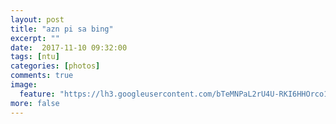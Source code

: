 ```yaml
---
layout: post
title: "azn pi sa bing"
excerpt: ""
date:  2017-11-10 09:32:00
tags: [ntu]
categories: [photos]
comments: true
image:
  feature: "https://lh3.googleusercontent.com/bTeMNPaL2rU4U-RKI6HHOrco1rY0CKGTVeDiOswojRIS8u6Tbf7AFvzN3BP1kdiGIh5p8d857h_4Ic_1e4E79OAT369gQgD94uYQ1O4u4Q_4w6IXlzKSXQlJsVsPo6MrNewU4H4aLQESa2ZjMwNcdUFPvAigxXhGczqh8y6csl3jPHgWPe8E250BWe2MQH1P790ZcHno5dEFmYwxbZFXfCjU4HZS01VIqnvjrVdAJmHYwpTTGrHdxCAxGks04cXvLu7vawtiDEg2ADJ8cLXKV5wmIGg0Ft1KDIjHDWdYjR5Bc2239bwsoMMr8Z_SuH0F3ogUzmmKrq30LKC5et4lxxS9QvUQULBOs4h441-9VJNEApYTKjQokdZOzhwnr6Ad4ANRID132SGO8MIohQZJq6O5_JlzGe-IsZuEO370lxrSVJNRhp3RAlyj1MlNIt4aY4-dbAYWKaRCQMJZjKkfblGCslxbAc-HgFHT2uy28qFmqcZsKHgNAsbYyW59hgVolpRUL57dnMsNyze0_a95V_6nH51EuwFd654CjAfGYbpaB7g_LSiTJ7cfXsOwbqQ27VHJH7U5rE7RofWk-Bc9c5_Eg4Jw108XPb-8x_mn8_ImOMkALcHarz1mNJBDgeQI9Jm0ntSmShLSMkGz8NuD1YbgarRq6OzZcEV0=w428-h642-no"
more: false
---
```

